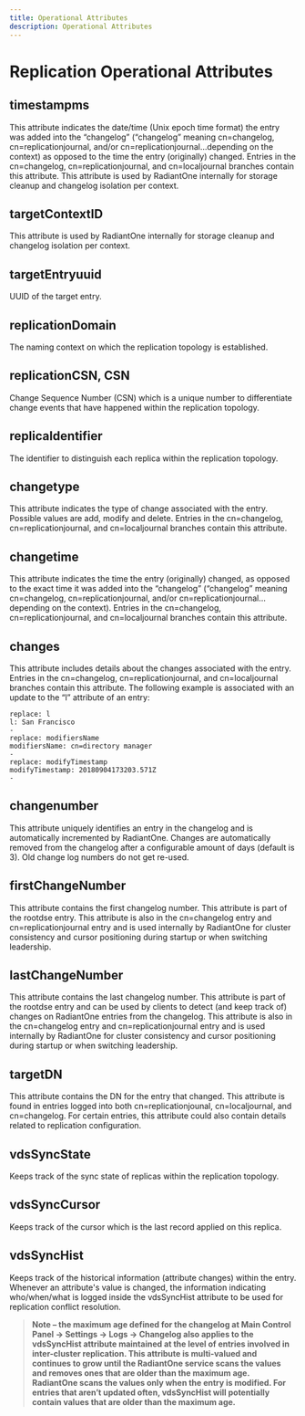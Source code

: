 ```yaml
---
title: Operational Attributes
description: Operational Attributes
---
```


# Replication Operational Attributes
## timestampms

This attribute indicates the date/time (Unix epoch time format) the entry was added into the “changelog” (“changelog” meaning cn=changelog, cn=replicationjournal, and/or cn=replicationjournal…depending on the context) as opposed to the time the entry (originally) changed. Entries in the cn=changelog, cn=replicationjournal, and cn=localjournal branches contain this attribute. This attribute is used by RadiantOne internally for storage cleanup and changelog isolation per context.

## targetContextID

This attribute is used by RadiantOne internally for storage cleanup and changelog isolation per context.

## targetEntryuuid

UUID of the target entry.
## replicationDomain

The naming context on which the replication topology is established.

## replicationCSN, CSN

Change Sequence Number (CSN) which is a unique number to differentiate change events that have happened within the replication topology.

## replicaIdentifier

The identifier to distinguish each replica within the replication topology.
## changetype

This attribute indicates the type of change associated with the entry. Possible values are add, modify and delete. Entries in the cn=changelog, cn=replicationjournal, and cn=localjournal branches contain this attribute.

## changetime

This attribute indicates the time the entry (originally) changed, as opposed to the exact time it was added into the “changelog” (“changelog” meaning cn=changelog, cn=replicationjournal, and/or cn=replicationjournal…depending on the context). Entries in the cn=changelog, cn=replicationjournal, and cn=localjournal branches contain this attribute.

## changes

This attribute includes details about the changes associated with the entry. Entries in the cn=changelog, cn=replicationjournal, and cn=localjournal branches contain this attribute. The following example is associated with an update to the “l” attribute of an entry:

```
replace: l
l: San Francisco
-
replace: modifiersName
modifiersName: cn=directory manager
-
replace: modifyTimestamp
modifyTimestamp: 20180904173203.571Z
-
```

## changenumber

This attribute uniquely identifies an entry in the changelog and is automatically incremented by RadiantOne. Changes are automatically removed from the changelog after a configurable amount of days (default is 3). Old change log numbers do not get re-used.

## firstChangeNumber 

This attribute contains the first changelog number. This attribute is part of the rootdse entry. This attribute is also in the cn=changelog entry and cn=replicationjournal entry and is used internally by RadiantOne for cluster consistency and cursor positioning during startup or when switching leadership.

## lastChangeNumber

This attribute contains the last changelog number. This attribute is part of the rootdse entry and can be used by clients to detect (and keep track of) changes on RadiantOne entries from the changelog. This attribute is also in the cn=changelog entry and cn=replicationjournal entry and is used internally by RadiantOne for cluster consistency and cursor positioning during startup or when switching leadership.

## targetDN

This attribute contains the DN for the entry that changed. This attribute is found in entries logged into both cn=replicationjounal, cn=localjournal, and cn=changelog.  For certain entries, this attribute could also contain details related to replication configuration.

## vdsSyncState

Keeps track of the sync state of replicas within the replication topology.

## vdsSyncCursor

Keeps track of the cursor which is the last record applied on this replica.

## vdsSyncHist

Keeps track of the historical information (attribute changes) within the entry. Whenever an attribute's value is changed, the information indicating who/when/what is logged inside the vdsSyncHist attribute to be used for replication conflict resolution.

>**Note – the maximum age defined for the changelog at Main Control Panel -> Settings -> Logs -> Changelog also applies to the vdsSyncHist attribute maintained at the level of entries involved in inter-cluster replication. This attribute is multi-valued and continues to grow until the RadiantOne service scans the values and removes ones that are older than the maximum age. RadiantOne scans the values only when the entry is modified. For entries that aren’t updated often, vdsSyncHist will potentially contain values that are older than the maximum age.**
